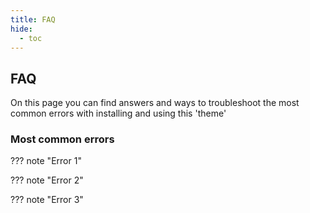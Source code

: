 ```yaml
---
title: FAQ
hide:
  - toc
---
```


<!-- markdownlint-disable MD046 -->

## FAQ

On this page you can find answers and ways to troubleshoot the most common errors with installing and using this 'theme'

### Most common errors

??? note "Error 1"

??? note "Error 2"

??? note "Error 3"
